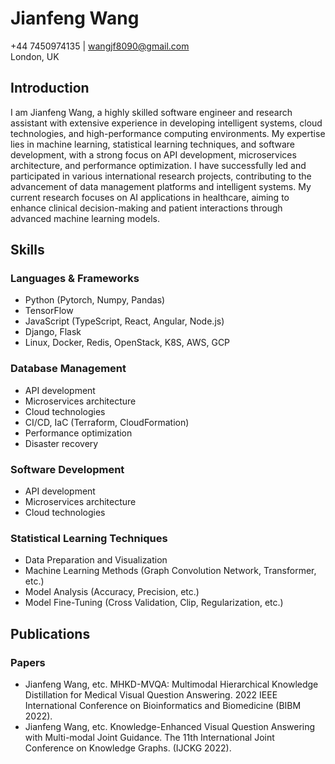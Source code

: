 # Jianfeng Wang

+44 7450974135 | wangjf8090@gmail.com  
London, UK

## Introduction

I am Jianfeng Wang, a highly skilled software engineer and research assistant with extensive experience in developing intelligent systems, cloud technologies, and high-performance computing environments. My expertise lies in machine learning, statistical learning techniques, and software development, with a strong focus on API development, microservices architecture, and performance optimization. I have successfully led and participated in various international research projects, contributing to the advancement of data management platforms and intelligent systems. My current research focuses on AI applications in healthcare, aiming to enhance clinical decision-making and patient interactions through advanced machine learning models.

## Skills

### Languages & Frameworks
- Python (Pytorch, Numpy, Pandas)
- TensorFlow
- JavaScript (TypeScript, React, Angular, Node.js)
- Django, Flask
- Linux, Docker, Redis, OpenStack, K8S, AWS, GCP

### Database Management
- API development
- Microservices architecture
- Cloud technologies
- CI/CD, IaC (Terraform, CloudFormation)
- Performance optimization
- Disaster recovery

### Software Development
- API development
- Microservices architecture
- Cloud technologies

### Statistical Learning Techniques
- Data Preparation and Visualization
- Machine Learning Methods (Graph Convolution Network, Transformer, etc.)
- Model Analysis (Accuracy, Precision, etc.)
- Model Fine-Tuning (Cross Validation, Clip, Regularization, etc.)

## Publications

### Papers
- Jianfeng Wang, etc. MHKD-MVQA: Multimodal Hierarchical Knowledge Distillation for Medical Visual Question Answering. 2022 IEEE International Conference on Bioinformatics and Biomedicine (BIBM 2022).
- Jianfeng Wang, etc. Knowledge-Enhanced Visual Question Answering with Multi-modal Joint Guidance. The 11th International Joint Conference on Knowledge Graphs. (IJCKG 2022).
